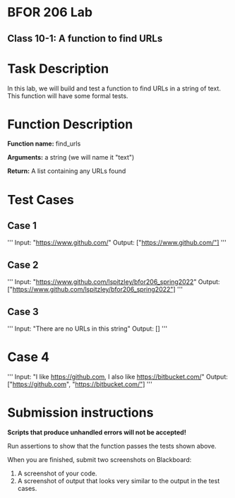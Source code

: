 # BFOR 206 Lab
## Class 10-1: A function to find URLs


# Task Description

In this lab, we will build and test a function to find
URLs in a string of text. This function will have some
formal tests.



# Function Description

**Function name:** find_urls

**Arguments:**  a string (we will name it "text")

**Return:** A list containing any URLs found


# Test Cases

## Case 1
'''
Input: "https://www.github.com/"
Output: ["https://www.github.com/"]
'''

## Case 2
'''
Input: "https://www.github.com/lspitzley/bfor206_spring2022"
Output: ["https://www.github.com/lspitzley/bfor206_spring2022"]
'''

## Case 3
'''
Input: "There are no URLs in this string"
Output: []
'''
# Case 4
'''
Input: "I like https://github.com, I also like https://bitbucket.com/"
Output: ["https://github.com", "https://bitbucket.com/"]
'''

# Submission instructions

**Scripts that produce unhandled errors will not be accepted!**

Run assertions to show that the function passes the tests
shown above.

When you are finished, submit two screenshots on Blackboard:
1.  A screenshot of your code.
2.  A screenshot of output that looks very
    similar to the output in the test cases.
